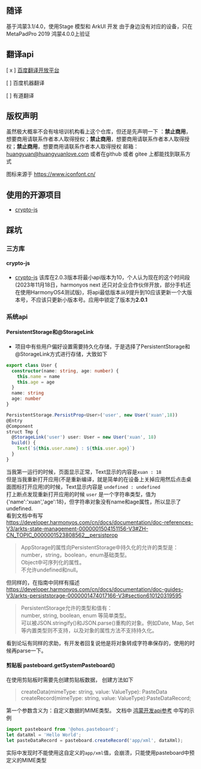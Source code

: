 ## 随译
基于鸿蒙3.1/4.0，使用Stage 模型和 ArkUI 开发
由于身边没有对应的设备，只在MetaPadPro 2019 鸿蒙4.0.0上验证



## 翻译api 

[ x ] [百度翻译开放平台](https://fanyi-api.baidu.com/)

[ ] 百度机器翻译

[ ] 有道翻译


## 版权声明

虽然极大概率不会有啥培训机构看上这个仓库，但还是先声明一下 ：**禁止商用**，想要商用请联系作者本人取得授权；**禁止商用**，想要商用请联系作者本人取得授权；**禁止商用**，想要商用请联系作者本人取得授权
邮箱：huangyuan@huangyuanlove.com
或者在github 或者 gitee 上都能找到联系方式

图标来源于 https://www.iconfont.cn/

## 使用的开源项目

*  [crypto-js](https://ohpm.openharmony.cn/#/cn/detail/@ohos%2Fcrypto-js) 

## 踩坑

### 三方库
#### crypto-js
* [crypto-js](https://ohpm.openharmony.cn/#/cn/detail/@ohos%2Fcrypto-js) 该库在2.0.3版本将最小api版本为10，个人认为现在的这个时间段(2023年11月18日，harmonyos next 还只对企业合作伙伴开放，部分手机还在使用HarmonyOS4测试版)，将api最低版本从9提升到10应该更新一个大版本号，不应该只更新小版本号。应用中锁定了版本为**2.0.1**


### 系统api

#### PersistentStorage和@StorageLink
* 项目中有些用户偏好设置需要持久化存储，于是选择了PersistentStorage和@StorageLink方式进行存储，大致如下
``` TypeScript
export class User {
  constructor(name: string, age: number) {
    this.name = name
    this.age = age
  }
  name: string
  age: number
}

PersistentStorage.PersistProp<User>('user', new User('xuan',18))
@Entry
@Component
struct Tmp {
  @StorageLink('user') user: User = new User('xuan', 18)
  build() {
    Text(`${this.user.name} : ${this.user.age}`)
  }
}

```
当我第一运行的时候，页面显示正常，Text显示的内容是`xuan : 18`<br/>
但是当我重新打开应用(不是重新编译，就是简单的在设备上关掉应用然后点击桌面图标打开应用)的时候，Text显示内容是 `undefined : undefined`<br/>
打上断点发现重新打开应用的时候 `user` 是一个字符串类型，值为 {'name':'xuan','age':18}，但字符串对象没有name和age属性，所以显示了 undefined.<br/>
看到文档中有写 https://developer.harmonyos.com/cn/docs/documentation/doc-references-V3/arkts-state-management-0000001504151156-V3#ZH-CN_TOPIC_0000001523808562__persistprop
> AppStorage的属性向PersistentStorage中持久化的允许的类型是：<br/>
> number，string，boolean，enum基础类型。<br/>
> Object中可序列化的属性。<br/>
> 不允许undefined和null。

但同样的，在指南中同样有描述 https://developer.harmonyos.com/cn/docs/documentation/doc-guides-V3/arkts-persiststorage-0000001474017166-V3#section610120319595

> PersistentStorage允许的类型和值有：<br/>
> number, string, boolean, enum 等简单类型。<br/>
> 可以被JSON.stringify()和JSON.parse()重构的对象。例如Date, Map, Set等内置类型则不支持，以及对象的属性方法不支持持久化。<br/>

看到论坛有同样的求助，有开发者回复说他是将对象转成字符串保存的，使用的时候再parse一下。

#### 剪贴板 pasteboard.getSystemPasteboard()



在使用剪贴板时需要先创建剪贴板数据，
创建方法如下 

> createData(mimeType: string, value: ValueType): PasteData
> createRecord(mimeType: string, value: ValueType):PasteDataRecord;

第一个参数含义为：自定义数据的MIME类型。 文档中 [鸿蒙开发api参考](https://developer.harmonyos.com/cn/docs/documentation/doc-references-V3/js-apis-pasteboard-0000001544384177-V3#ZH-CN_TOPIC_0000001523648478__pasteboardcreatedata9)
中写的示例
```typescript
import pasteboard from '@ohos.pasteboard';
let dataXml = 'Hello World';
let pasteDataRecord = pasteboard.createRecord('app/xml', dataXml);
```
实际中发现时不能使用这自定义的`app/xml`值，会崩溃，只能使用pasteboard中预定义的MIME类型



